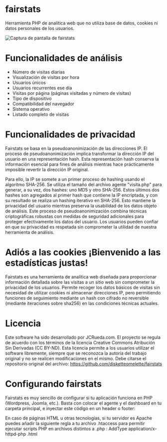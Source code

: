 # fairstats
Herramienta PHP de analítica web que no utiliza base de datos, cookies ni datos personales de los usuarios.

![Captura de pantalla de fairstats](h[ttp://url/to/img.png](https://github.com/disketteomelette/fairstats/blob/main/scr.jpg))

# Funcionalidades de análisis

- Número de visitas diarias
- Visualización de visitas por hora
- Usuarios únicos
- Usuarios recurrentes ese día
- Visitas por página (páginas visitadas y número de visitas)
- Tipo de dispositivo
- Compatibilidad del navegador
- Sistema operativo
- Listado completo de visitas

# Funcionalidades de privacidad

Fairstats se basa en la pseudoanonimización de las direcciones IP. El proceso de pseudoanonimización implica transformar la dirección IP del usuario en una representación hash. Esta representación hash conserva la información esencial para fines de análisis mientras hace prácticamente imposible revertir la dirección IP original. 

Para ello, la IP se somete a un primer proceso de hashing usando el algoritmo SHA-256. Se utiliza el tamaño del archivo agente "visita.php" para generar, a su vez, dos hashes: uno MD5 y otro SHA-256. Estos últimos dos hashes son agregados al primer hash que contiene la IP encriptada, y con su resultado se realiza un hashing iterativo en SHA-256. Esto mantiene la privacidad del usuario mientras preserva la usabilidad de los datos objeto de análisis. Este proceso de pseudoanonimización combina técnicas criptográficas robustas con medidas de seguridad adicionales para proteger efectivamente los datos del usuario. Los usuarios pueden confiar en que su privacidad es respetada sin comprometer la utilidad de nuestra herramienta de análisis.

# Adiós a las cookies ¡Bienvenido a las estadísticas justas!

Fairstats es una herramienta de analítica web diseñada para proporcionar información detallada sobre las visitas a un sitio web sin comprometer la privacidad de los usuarios. Permite recoger los datos básicos de visitas sin necesidad de utilizar cookies ni almacenar direcciones IP, pero permitiendo funciones de seguimiento mediante un hash con cifrado no reversible (mediante iteraciones sobre sha256) en las condiciones técnicas actuales.

# Licencia

Este software ha sido desarrollado por JCRueda.com. El proyecto se regula de acuerdo con los términos de la licencia Creative Commons Atribución Sin Derivadas (CC BY-ND). Esta licencia permite a los usuarios utilizar el software libremente, siempre que se reconozca la autoría del trabajo original y no se realicen modificaciones en el mismo. Debe citarse el repositorio original del archivo: https://github.com/disketteomelette/fairstats

# Configurando fairstats

Fairstats es muy sencillo de configurar si tu aplicación funciona en PHP (Wordpress, Joomla, etc.). Basta con colocar el agente y el dashboard en tu carpeta principal, e inyectar este código en un header o footer:
  <?php include "visita.php";?>

En caso de páginas HTML u otras tecnologías, si tu servidor es Apache puedes añadir la siguiente regla a tu archivo .htaccess para permitir ejecutar scripts PHP en archivos distintos a .php :
  AddType application/x-httpd-php .html
